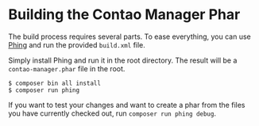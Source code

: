 # Building the Contao Manager Phar

The build process requires several parts. To ease everything,
you can use [Phing] and run the provided `build.xml` file.

Simply install Phing and run it in the root directory. The result will be a
`contao-manager.phar` file in the root.

```
$ composer bin all install
$ composer run phing
```

If you want to test your changes and want to create a phar from
the files you have currently checked out, run
`composer run phing debug`.


[Phing]: http://phing.info
